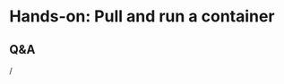 # Hands-on: Pull and run a container

<!--
[Exercises on the course GitHub](https://github.com/Lumi-supercomputer/Getting_Started_with_AI_workshop/tree/ai-20250204/05_Running_containers_on_LUMI).
-->
<!--
[Exercises on the course GitHub](https://github.com/Lumi-supercomputer/Getting_Started_with_AI_workshop/tree/main/05_Running_containers_on_LUMI).
-->

<!--
For the exercises, if you want to use the binding modules, use

```
module use /appl/local/containers/ai-modules
module load singularity-AI-bindings
```
-->


<!--
A video recording of the discussion of the solution will follow.
-->

<!--
<video src="https://462000265.lumidata.eu/ai-20250204/recordings/E05_RunningContainers.mp4" controls="controls"></video>
-->


## Q&A

/
